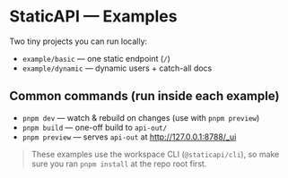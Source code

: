 # StaticAPI — Examples

Two tiny projects you can run locally:

- `example/basic` — one static endpoint (`/`)
- `example/dynamic` — dynamic users + catch-all docs

## Common commands (run inside each example)

- `pnpm dev` — watch & rebuild on changes (use with `pnpm preview`)
- `pnpm build` — one-off build to `api-out/`
- `pnpm preview` — serves `api-out` at http://127.0.0.1:8788/_ui

> These examples use the workspace CLI (`@staticapi/cli`), so make sure you ran `pnpm install` at the repo root first.
